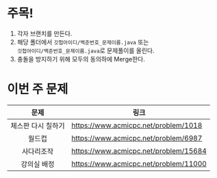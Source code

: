 
# 주목!

1. 각자 브랜치를 만든다.
2. 해당 폴더에서 `깃헙아이디/백준번호_문제이름.java` 또는   
`깃헙아이디/백준번호_문제이름.java`로 문제풀이를 올린다.
3. 충돌을 방지하기 위해 모두의 동의하에 Merge한다.     

# 이번 주 문제


|문제|링크|
|:-----:|-|
|체스판 다시 칠하기| https://www.acmicpc.net/problem/1018|
|월드컵|https://www.acmicpc.net/problem/6987|
|사다리조작|https://www.acmicpc.net/problem/15684|
|강의실 배정|https://www.acmicpc.net/problem/11000|
